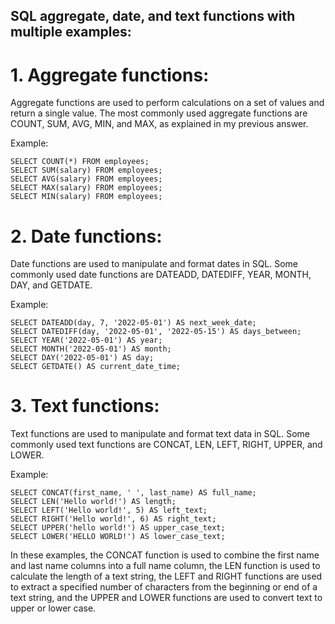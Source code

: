 ## SQL aggregate, date, and text functions with multiple examples:

# 1. Aggregate functions:

Aggregate functions are used to perform calculations on a set of values and return a single value. The most commonly used aggregate functions are COUNT, SUM, AVG, MIN, and MAX, as explained in my previous answer.

Example:

```
SELECT COUNT(*) FROM employees;
SELECT SUM(salary) FROM employees;
SELECT AVG(salary) FROM employees;
SELECT MAX(salary) FROM employees;
SELECT MIN(salary) FROM employees;
```

# 2. Date functions:

Date functions are used to manipulate and format dates in SQL. Some commonly used date functions are DATEADD, DATEDIFF, YEAR, MONTH, DAY, and GETDATE.

Example:

```
SELECT DATEADD(day, 7, '2022-05-01') AS next_week_date;
SELECT DATEDIFF(day, '2022-05-01', '2022-05-15') AS days_between;
SELECT YEAR('2022-05-01') AS year;
SELECT MONTH('2022-05-01') AS month;
SELECT DAY('2022-05-01') AS day;
SELECT GETDATE() AS current_date_time;
```

# 3. Text functions:

Text functions are used to manipulate and format text data in SQL. Some commonly used text functions are CONCAT, LEN, LEFT, RIGHT, UPPER, and LOWER.

Example:

```
SELECT CONCAT(first_name, ' ', last_name) AS full_name;
SELECT LEN('Hello world!') AS length;
SELECT LEFT('Hello world!', 5) AS left_text;
SELECT RIGHT('Hello world!', 6) AS right_text;
SELECT UPPER('hello world!') AS upper_case_text;
SELECT LOWER('HELLO WORLD!') AS lower_case_text;
```

In these examples, the CONCAT function is used to combine the first name and last name columns into a full name column, the LEN function is used to calculate the length of a text string, the LEFT and RIGHT functions are used to extract a specified number of characters from the beginning or end of a text string, and the UPPER and LOWER functions are used to convert text to upper or lower case.